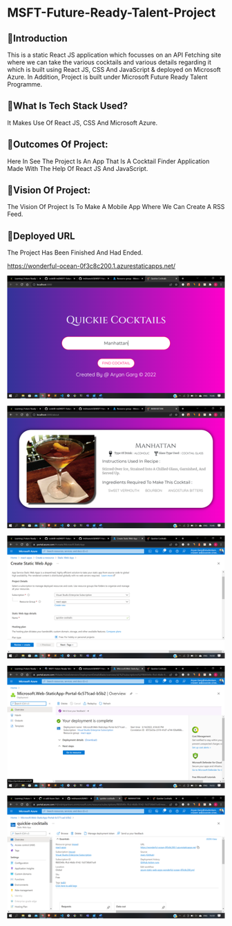 # MSFT-Future-Ready-Talent-Project

## 📌Introduction

This is a static React JS application which focusses on an API Fetching site where we can take the various cocktails and various details regarding it which is built using React JS, CSS And JavaScript &amp; deployed on Microsoft Azure. In Addition, Project is  built under Microsoft Future Ready Talent Programme.

## 📌What Is Tech Stack Used?
It Makes Use Of React JS, CSS And Microsoft Azure.

## 📌Outcomes Of Project:
Here In See The Project Is An App That Is A Cocktail Finder Application Made With The Help Of React JS And JavaScript.

## 📌Vision Of Project:
The Vision Of Project Is To Make A Mobile App Where We Can Create A RSS Feed.

## 📌Deployed URL
The Project Has Been Finished And Had Ended.

https://wonderful-ocean-0f3c8c200.1.azurestaticapps.net/

![Imagepic](https://github.com/code08-ind/HackClub-NITJ/blob/main/2022-03-14%20(1).png?raw=true)

![Imagepic](https://github.com/code08-ind/HackClub-NITJ/blob/main/2022-03-14%20(3).png?raw=true)

![Imagepic](https://github.com/code08-ind/HackClub-NITJ/blob/main/2022-03-14%20(4).png?raw=true)

![Imagepic](https://github.com/code08-ind/HackClub-NITJ/blob/main/2022-03-14%20(6).png?raw=true)

![Imagepic](https://github.com/code08-ind/HackClub-NITJ/blob/main/2022-03-14%20(8).png?raw=true)
